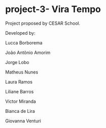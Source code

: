 # project-3- Vira Tempo
 Project proposed by CESAR School.

Developed by:

Lucca Borborema

João Antônio Amorim

Jorge Lobo

Matheus Nunes

Laura Ramos

Liliane Barros

Victor Miranda

Bianca de Lira

Giovanna Venturi
